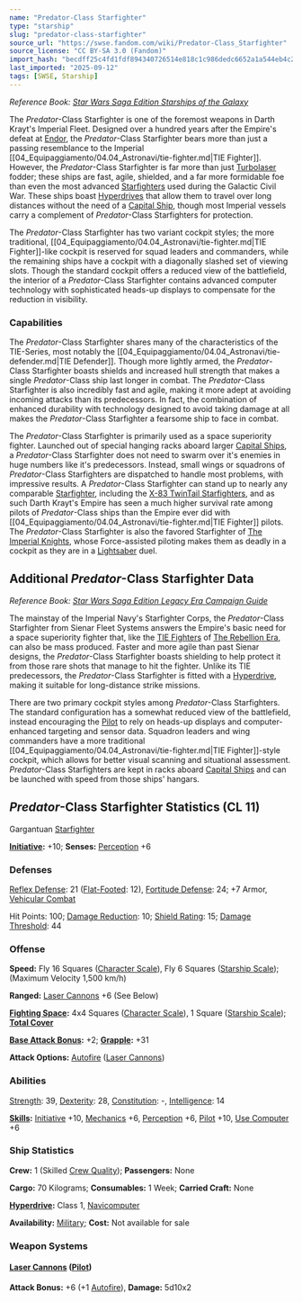 ```yaml
---
name: "Predator-Class Starfighter"
type: "starship"
slug: "predator-class-starfighter"
source_url: "https://swse.fandom.com/wiki/Predator-Class_Starfighter"
source_license: "CC BY-SA 3.0 (Fandom)"
import_hash: "becdff25c4fd1fdf894340726514e818c1c986dedc6652a1a544eb4c279eb4b6"
last_imported: "2025-09-12"
tags: [SWSE, Starship]
---
```

*Reference Book: [Star Wars Saga Edition Starships of the Galaxy](https://swse.fandom.com/wiki/Star_Wars_Saga_Edition_Starships_of_the_Galaxy)*

The *Predator*-Class Starfighter is one of the foremost weapons in Darth Krayt's Imperial Fleet. Designed over a hundred years after the Empire's defeat at [Endor](https://swse.fandom.com/wiki/Endor), the *Predator*-Class Starfighter bears more than just a passing resemblance to the Imperial [[04_Equipaggiamento/04.04_Astronavi/tie-fighter.md|TIE Fighter]]. However, the *Predator*-Class Starfighter is far more than just [Turbolaser](https://swse.fandom.com/wiki/Turbolaser) fodder; these ships are fast, agile, shielded, and a far more formidable foe than even the most advanced [Starfighters](https://swse.fandom.com/wiki/Starfighters) used during the Galactic Civil War. These ships boast [Hyperdrives](https://swse.fandom.com/wiki/Hyperdrives) that allow them to travel over long distances without the need of a [Capital Ship](https://swse.fandom.com/wiki/Capital_Ship), though most Imperial vessels carry a complement of *Predator*-Class Starfighters for protection.

The *Predator*-Class Starfighter has two variant cockpit styles; the more traditional, [[04_Equipaggiamento/04.04_Astronavi/tie-fighter.md|TIE Fighter]]-like cockpit is reserved for squad leaders and commanders, while the remaining ships have a cockpit with a diagonally slashed set of viewing slots. Though the standard cockpit offers a reduced view of the battlefield, the interior of a *Predator*-Class Starfighter contains advanced computer technology with sophisticated heads-up displays to compensate for the reduction in visibility.

### Capabilities
The *Predator*-Class Starfighter shares many of the characteristics of the TIE-Series, most notably the [[04_Equipaggiamento/04.04_Astronavi/tie-defender.md|TIE Defender]]. Though more lightly armed, the *Predator*-Class Starfighter boasts shields and increased hull strength that makes a single *Predator*-Class ship last longer in combat. The *Predator*-Class Starfighter is also incredibly fast and agile, making it more adept at avoiding incoming attacks than its predecessors. In fact, the combination of enhanced durability with technology designed to avoid taking damage at all makes the *Predator*-Class Starfighter a fearsome ship to face in combat.

The *Predator*-Class Starfighter is primarily used as a space superiority fighter. Launched out of special hanging racks aboard larger [Capital Ships](https://swse.fandom.com/wiki/Capital_Ships), a *Predator*-Class Starfighter does not need to swarm over it's enemies in huge numbers like it's predecessors. Instead, small wings or squadrons of *Predator*-Class Starfighters are dispatched to handle most problems, with impressive results. A *Predator*-Class Starfighter can stand up to nearly any comparable [Starfighter](https://swse.fandom.com/wiki/Starfighter), including the [X-83 TwinTail Starfighters](https://swse.fandom.com/wiki/X-83_TwinTail_Starfighter), and as such Darth Krayt's Empire has seen a much higher survival rate among pilots of *Predator*-Class ships than the Empire ever did with [[04_Equipaggiamento/04.04_Astronavi/tie-fighter.md|TIE Fighter]] pilots. The *Predator*-Class Starfighter is also the favored Starfighter of [The Imperial Knights](https://swse.fandom.com/wiki/The_Imperial_Knights), whose Force-assisted piloting makes them as deadly in a cockpit as they are in a [Lightsaber](https://swse.fandom.com/wiki/Lightsaber) duel.

## Additional *Predator*-Class Starfighter Data
*Reference Book: [Star Wars Saga Edition Legacy Era Campaign Guide](https://swse.fandom.com/wiki/Star_Wars_Saga_Edition_Legacy_Era_Campaign_Guide)*

The mainstay of the Imperial Navy's Starfighter Corps, the *Predator*-Class Starfighter from Sienar Fleet Systems answers the Empire's basic need for a space superiority fighter that, like the [TIE Fighters](https://swse.fandom.com/wiki/TIE_Fighters) of [The Rebellion Era](https://swse.fandom.com/wiki/The_Rebellion_Era), can also be mass produced. Faster and more agile than past Sienar designs, the *Predator*-Class Starfighter boasts shielding to help protect it from those rare shots that manage to hit the fighter. Unlike its TIE predecessors, the *Predator*-Class Starfighter is fitted with a [Hyperdrive](https://swse.fandom.com/wiki/Hyperdrive), making it suitable for long-distance strike missions.

There are two primary cockpit styles among *Predator*-Class Starfighters. The standard configuration has a somewhat reduced view of the battlefield, instead encouraging the [Pilot](https://swse.fandom.com/wiki/Pilot_(Vehicle_Combat)) to rely on heads-up displays and computer-enhanced targeting and sensor data. Squadron leaders and wing commanders have a more traditional [[04_Equipaggiamento/04.04_Astronavi/tie-fighter.md|TIE Fighter]]-style cockpit, which allows for better visual scanning and situational assessment. *Predator*-Class Starfighters are kept in racks aboard [Capital Ships](https://swse.fandom.com/wiki/Capital_Ships) and can be launched with speed from those ships' hangars.

## *Predator*-Class Starfighter Statistics (CL 11)
Gargantuan [Starfighter](https://swse.fandom.com/wiki/Starfighter)

**[Initiative](https://swse.fandom.com/wiki/Initiative):** +10; **Senses:** [Perception](https://swse.fandom.com/wiki/Perception) +6
### Defenses
[Reflex Defense](https://swse.fandom.com/wiki/Reflex_Defense_(Vehicles)): 21 ([Flat-Footed](https://swse.fandom.com/wiki/Flat-Footed): 12), [Fortitude Defense](https://swse.fandom.com/wiki/Fortitude_Defense_(Vehicles)): 24; +7 Armor, [Vehicular Combat](https://swse.fandom.com/wiki/Vehicular_Combat)

Hit Points: 100; [Damage Reduction](https://swse.fandom.com/wiki/Damage_Reduction): 10; [Shield Rating](https://swse.fandom.com/wiki/Shield_Rating): 15; [Damage Threshold](https://swse.fandom.com/wiki/Damage_Threshold_(Vehicles)): 44
### Offense
**Speed:** Fly 16 Squares ([Character Scale](https://swse.fandom.com/wiki/Character_Scale)), Fly 6 Squares ([Starship Scale](https://swse.fandom.com/wiki/Starship_Scale)); (Maximum Velocity 1,500 km/h)

**Ranged:** [Laser Cannons](https://swse.fandom.com/wiki/Laser_Cannons) +6 (See Below)

**[Fighting Space](https://swse.fandom.com/wiki/Fighting_Space):** 4x4 Squares ([Character Scale](https://swse.fandom.com/wiki/Character_Scale)), 1 Square ([Starship Scale](https://swse.fandom.com/wiki/Starship_Scale)); **[Total Cover](https://swse.fandom.com/wiki/Total_Cover)**

**[Base Attack Bonus](https://swse.fandom.com/wiki/Base_Attack_Bonus):** +2; **[Grapple](https://swse.fandom.com/wiki/Grapple):** +31

**Attack Options:** [Autofire](https://swse.fandom.com/wiki/Autofire_(Vehicle_Combat)) ([Laser Cannons](https://swse.fandom.com/wiki/Laser_Cannons))
### Abilities
[Strength](https://swse.fandom.com/wiki/Strength): 39, [Dexterity](https://swse.fandom.com/wiki/Dexterity): 28, [Constitution](https://swse.fandom.com/wiki/Constitution): -, [Intelligence](https://swse.fandom.com/wiki/Intelligence): 14

**[Skills](https://swse.fandom.com/wiki/Skills):** [Initiative](https://swse.fandom.com/wiki/Initiative) +10, [Mechanics](https://swse.fandom.com/wiki/Mechanics) +6, [Perception](https://swse.fandom.com/wiki/Perception) +6, [Pilot](https://swse.fandom.com/wiki/Pilot) +10, [Use Computer](https://swse.fandom.com/wiki/Use_Computer) +6
### Ship Statistics
**Crew:** 1 (Skilled [Crew Quality](https://swse.fandom.com/wiki/Crew_Quality)); **Passengers:** None

**Cargo:** 70 Kilograms; **Consumables:** 1 Week; **Carried Craft:** None

**[Hyperdrive](https://swse.fandom.com/wiki/Hyperdrive):** Class 1, [Navicomputer](https://swse.fandom.com/wiki/Navicomputer)

**Availability:** [Military](https://swse.fandom.com/wiki/Military); **Cost:** Not available for sale
### Weapon Systems
#### **[Laser Cannons](https://swse.fandom.com/wiki/Laser_Cannons) ([Pilot](https://swse.fandom.com/wiki/Pilot_(Vehicle_Combat)))**
**Attack Bonus:** +6 (+1 [Autofire](https://swse.fandom.com/wiki/Autofire_(Vehicle_Combat))), **Damage:** 5d10x2